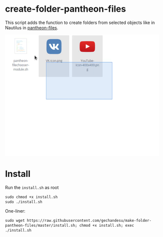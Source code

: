 # create-folder-pantheon-files

This script adds the function to create folders from selected objects like in Nautilus in [pantheon-files](https://github.com/elementary/files). 

![Preview](preview.gif) 

# Install

Run the `install.sh` as root

```
sudo chmod +x install.sh
sudo ./install.sh
```

One-liner:

```
sudo wget https://raw.githubusercontent.com/gechandesu/make-folder-pantheon-files/master/install.sh; chmod +x install.sh; exec ./install.sh
```
